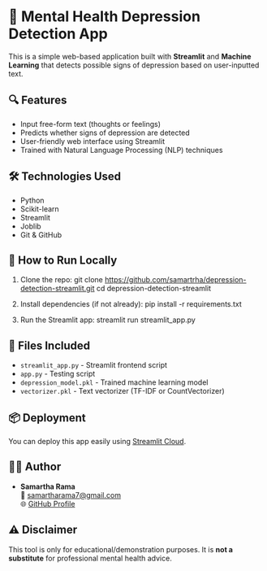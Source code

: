 # 🧠 Mental Health Depression Detection App

This is a simple web-based application built with **Streamlit** and **Machine Learning** that detects possible signs of depression based on user-inputted text.

## 🔍 Features
- Input free-form text (thoughts or feelings)
- Predicts whether signs of depression are detected
- User-friendly web interface using Streamlit
- Trained with Natural Language Processing (NLP) techniques

## 🛠 Technologies Used
- Python
- Scikit-learn
- Streamlit
- Joblib
- Git & GitHub

## 🚀 How to Run Locally

1. Clone the repo:
   git clone https://github.com/samartrha/depression-detection-streamlit.git
   cd depression-detection-streamlit
   
2. Install dependencies (if not already):
   pip install -r requirements.txt

3. Run the Streamlit app:
   streamlit run streamlit_app.py


## 📁 Files Included
- `streamlit_app.py` - Streamlit frontend script
- `app.py` - Testing script
- `depression_model.pkl` - Trained machine learning model
- `vectorizer.pkl` - Text vectorizer (TF-IDF or CountVectorizer)

## 📦 Deployment
You can deploy this app easily using [Streamlit Cloud](https://streamlit.io/cloud).

## 🧑‍💻 Author
- **Samartha Rama**  
📧 samartharama7@gmail.com  
🌐 [GitHub Profile](https://github.com/samartrha)

## ⚠️ Disclaimer
This tool is only for educational/demonstration purposes. It is **not a substitute** for professional mental health advice.

